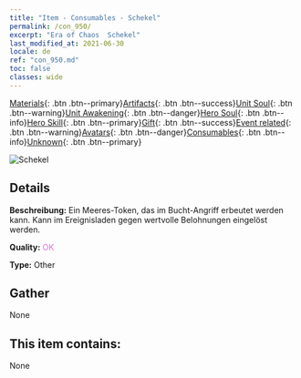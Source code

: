 ```yaml
---
title: "Item - Consumables - Schekel"
permalink: /con_950/
excerpt: "Era of Chaos  Schekel"
last_modified_at: 2021-06-30
locale: de
ref: "con_950.md"
toc: false
classes: wide
---
```

 [Materials](/ItemsDE/){: .btn .btn--primary}[Artifacts](/ItemsDE/Artifacts/){: .btn .btn--success}[Unit Soul](/ItemsDE/UnitSoul/){: .btn .btn--warning}[Unit Awakening](/ItemsDE/UnitAwakening/){: .btn .btn--danger}[Hero Soul](/ItemsDE/HeroSoul/){: .btn .btn--info}[Hero Skill](/ItemsDE/HeroSkill/){: .btn .btn--primary}[Gift](/ItemsDE/Gift/){: .btn .btn--success}[Event related](/ItemsDE/Events/){: .btn .btn--warning}[Avatars](/ItemsDE/Avatars/){: .btn .btn--danger}[Consumables](/ItemsDE/Consumables/){: .btn .btn--info}[Unknown](/ItemsDE/Unknown/){: .btn .btn--primary}

 ![Schekel](/images/t/i_40045.png)

## Details
 **Beschreibung:** Ein Meeres-Token, das im Bucht-Angriff erbeutet werden kann. Kann im Ereignisladen gegen wertvolle Belohnungen eingelöst werden.

 **Quality:** <span style="color: #DA70D6">OK</span>

 **Type:** Other

## Gather

  None

## This item contains:

  None

